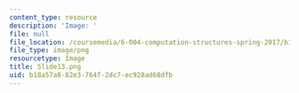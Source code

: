 ```yaml
---
content_type: resource
description: 'Image: '
file: null
file_location: /coursemedia/6-004-computation-structures-spring-2017/b18a57a882e3764f2dc7ec928ad68dfb_Slide13.png
file_type: image/png
resourcetype: Image
title: Slide13.png
uid: b18a57a8-82e3-764f-2dc7-ec928ad68dfb
---
```

